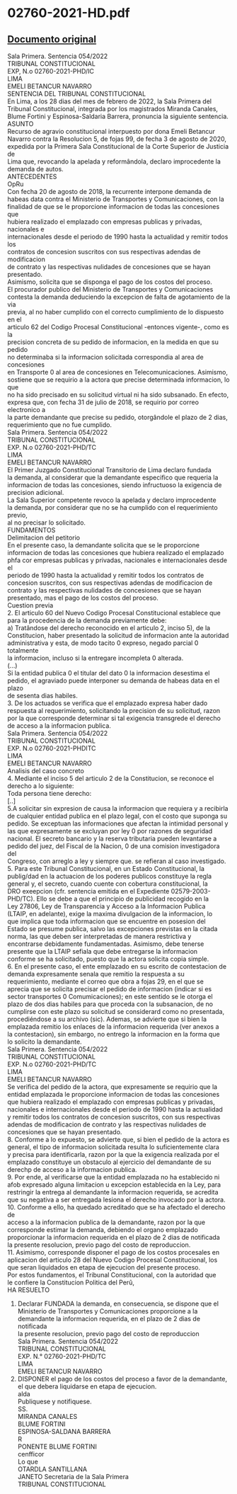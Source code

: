 
02760-2021-HD.pdf
=================
  
[Documento original](https://tc.gob.pe/jurisprudencia/2022/02760-2021-HD.pdf)  
---  
Sala Primera. Sentencia 054/2022  
TRIBUNAL CONSTITUCIONAL  
EXP, N.o 02760-2021-PHD/IC  
LIMA  
EMELI BETANCUR NAVARRO  
SENTENCIA DEL TRIBUNAL CONSTITUCIONAL  
En Lima, a los 28 dias del mes de febrero de 2022, la Sala Primera del  
Tribunal Constitucional, integrada por los magistrados Miranda Canales,  
Blume Fortini y Espinosa-Saldaria Barrera, pronuncia la siguiente sentencia.  
ASUNTO  
Recurso de agravio constitucional interpuesto por dona Emeli Betancur  
Navarro contra la Resolucion 5, de fojas 99, de fecha 3 de agosto de 2020,  
expedida por la Primera Sala Constitucional de la Corte Superior de Justicia de  
Lima que, revocando la apelada y reformândola, declaro improcedente la  
demanda de autos.  
ANTECEDENTES  
OpRu  
Con fecha 20 de agosto de 2018, la recurrente interpone demanda de  
habeas data contra el Ministerio de Transportes y Comunicaciones, con la  
finalidad de que se le proporcione informacion de todas las concesiones que  
hubiera realizado el emplazado con empresas publicas y privadas, nacionales e  
internacionales desde el periodo de 1990 hasta la actualidad y remitir todos los  
contratos de concesion suscritos con sus respectivas adendas de modificacion  
de contrato y las respectivas nulidades de concesiones que se hayan presentado.  
Asimismo, solicita que se disponga el pago de los costos del proceso.  
El procurador publico del Ministerio de Transportes y Comunicaciones  
contesta la demanda deduciendo la excepcion de falta de agotamiento de la via  
previa, al no haber cumplido con el correcto cumplimiento de lo dispuesto en el  
articulo 62 del Codigo Procesal Constitucional -entonces vigente-, como es la  
precision concreta de su pedido de informacion, en la medida en que su pedido  
no determinaba si la informacion solicitada correspondia al area de concesiones  
en Transporte 0 al area de concesiones en Telecomunicaciones. Asimismo,  
sostiene que se requirio a la actora que precise determinada informacion, lo que  
no ha sido precisado en su solicitud virtual ni ha sido subsanado. En efecto,  
expresa que, con fecha 31 de julio de 2018, se requirio por correo electronico a  
la parte demandante que precise su pedido, otorgândole el plazo de 2 dias,  
requerimiento que no fue cumplido.  
Sala Primera. Sentencia 054/2022  
TRIBUNAL CONSTITUCIONAL  
EXP. N.o 02760-2021-PHD/TC  
LIMA  
EMELI BETANCUR NAVARRO  
El Primer Juzgado Constitucional Transitorio de Lima declaro fundada  
la demanda, al considerar que la demandante especifico que requeria la  
informacion de todas las concesiones, siendo infructuoso la exigencia de  
precision adicional.  
La Sala Superior competente revoco la apelada y declaro improcedente  
la demanda, por considerar que no se ha cumplido con el requerimiento previo,  
al no precisar lo solicitado.  
FUNDAMENTOS  
Delimitacion del petitorio  
En el presente caso, la demandante solicita que se le proporcione  
informacion de todas las concesiones que hubiera realizado el emplazado  
phfa cor empresas publicas y privadas, nacionales e internacionales desde el  
periodo de 1990 hasta la actualidad y remitir todos los contratos de  
concesion suscritos, con sus respectivas adendas de modificacion de  
contrato y las respectivas nulidades de concesiones que se hayan  
presentado, mas el pago de los costos del proceso.  
Cuestion previa  
2. El articulo 60 del Nuevo Codigo Procesal Constitucional establece que  
para la procedencia de la demanda previamente debe:  
a) Tratândose del derecho reconocido en el articulo 2, inciso 5), de la  
Constitucion, haber presentado la solicitud de informacion ante la autoridad  
administrativa y esta, de modo tacito 0 expreso, negado parcial 0 totalmente  
la informacion, incluso si la entregare incompleta 0 alterada.  
(...)  
Si la entidad publica 0 el titular del dato 0 la informacion desestima el  
pedido, el agraviado puede interponer su demanda de habeas data en el plazo  
de sesenta dias habiles.  
3. De los actuados se verifica que el emplazado expresa haber dado  
respuesta al requerimiento, solicitando la precision de su solicitud, razon  
por la que corresponde determinar si tal exigencia transgrede el derecho  
de acceso a la informacion publica.  
Sala Primera. Sentencia 054/2022  
TRIBUNAL CONSTITUCIONAL  
EXP. N.o 02760-2021-PHDITC  
LIMA  
EMELI BETANCUR NAVARRO  
Analisis del caso concreto  
4. Mediante el inciso 5 del articulo 2 de la Constitucion, se reconoce el  
derecho a lo siguiente:  
Toda persona tiene derecho:  
[..]  
5.A solicitar sin expresion de causa la informacion que requiera y a recibirla  
de cualquier entidad publica en el plazo legal, con el costo que suponga su  
pedido. Se exceptuan las informaciones que afectan la intimidad personal y  
las que expresamente se excluyan por ley 0 por razones de seguridad  
nacional. El secreto bancario y la reserva tributaria pueden levantarse a  
pedido del juez, del Fiscal de la Nacion, 0 de una comision investigadora del  
Congreso, con arreglo a ley y siempre que. se refieran al caso investigado.  
5. Para este Tribunal Constitucional, en un Estado Constitucional, la  
publig/dad en la actuacion de los poderes publicos constituye la regla  
general y, el secreto, cuando cuente con cobertura constitucional, la  
DRO exeepcion (cfr. sentencia emitida en el Expediente 02579-2003-  
PHD/TC). Ello se debe a que el principio de publicidad recogido en la  
Ley 27806, Ley de Transparencia y Acceso a la Informacion Publica  
(LTAIP, en adelante), exige la maxima divulgacion de la informacion, lo  
que implica que toda informacion que se encuentre en posesion del  
Estado se presume publica, salvo las excepciones previstas en la citada  
norma, las que deben ser interpretadas de manera restrictiva y  
encontrarse debidamente fundamentadas. Asimismo, debe tenerse  
presente que la LTAIP sefiala que debe entregarse la informacion  
conforme se ha solicitado, puesto que la actora solicita copia simple.  
6. En el presente caso, el ente emplazado en su escrito de contestacion de  
demanda expresamente senala que remitio la respuesta a su  
requerimiento, mediante el correo que obra a fojas 29, en el que se  
aprecia que se solicita precisar el pedido de informacion (indicar si es  
sector transportes 0 Comumicaciones); en este sentido se le otorga el  
plazo de dos dias habiles para que proceda con la subsanacion, de no  
cumplirse con este plazo su solicitud se considerard como no presentada,  
procediéndose a su archivo (sic). Ademas, se advierte que si bien la  
emplazada remitio los enlaces de la informacion requerida (ver anexos a  
la contestacion), sin embargo, no entrego la informacion en la forma que  
lo solicito la demandante.  
Sala Primera. Sentencia 054/2022  
TRIBUNAL CONSTITUCIONAL  
EXP. N.o 02760-2021-PHD/TC  
LIMA  
EMELI BETANCUR NAVARRO  
Se verifica del pedido de la actora, que expresamente se requirio que la  
entidad emplazada le proporcione informacion de todas las concesiones  
que hubiera realizado el emplazado con empresas publicas y privadas,  
nacionales e internacionales desde el periodo de 1990 hasta la actualidad  
y remitir todos los contratos de concesion suscritos, con sus respectivas  
adendas de modificacion de contrato y las respectivas nulidades de  
concesiones que se hayan presentado.  
8. Conforme a lo expuesto, se advierte que, si bien el pedido de la actora es  
general, el tipo de informacion solicitada resulta lo suficientemente clara  
y precisa para identificarla, razon por la que la exigencia realizada por el  
emplazado constituye un obstaculo al ejercicio del demandante de su  
derechp de acceso a la informacion publica.  
9. Por ende, al verificarse que la entidad emplazada no ha establecido ni  
afob expresado alguna limitacion u excepcion establecida en la Ley, para  
restringir la entrega al demandante la informacion requerida, se acredita  
que su negativa a ser entregada lesiona el derecho invocado por la actora.  
10. Conforme a ello, ha quedado acreditado que se ha afectado el derecho de  
acceso a la informacion publica de la demandante, razon por la que  
corresponde estimar la demanda, debiendo el organo emplazado  
proporcionar la informacion requerida en el plazo de 2 dias de notificada  
la presente resolucion, previo pago del costo de reproduccion.  
11. Asimismo, corresponde disponer el pago de los costos procesales en  
aplicacion del articulo 28 del Nuevo Codigo Procesal Constitucional, los  
que seran liquidados en etapa de ejecucion del presente proceso.  
Por estos fundamentos, el Tribunal Constitucional, con la autoridad que  
le confiere la Constitucion Politica del Perû,  
HA RESUELTO  
1. Declarar FUNDADA la demanda, en consecuencia, se dispone que el  
Ministerio de Transportes y Comunicaciones proporcione a la  
demandante la informacion requerida, en el plazo de 2 dias de notificada  
la presente resolucion, previo pago del costo de reproduccion  
Sala Primera. Sentencia 054/2022  
TRIBUNAL CONSTITUCIONAL  
EXP. N.° 02760-2021-PHD/TC  
LIMA  
EMELI BETANCUR NAVARRO  
2. DISPONER el pago de los costos del proceso a favor de la demandante,  
el que debera liquidarse en etapa de ejecucion.  
alda  
Publiquese y notifiquese.  
SS.  
MIRANDA CANALES  
BLUME FORTINI  
ESPINOSA-SALDANA BARRERA  
R  
PONENTE BLUME FORTINI  
cenfficor  
Lo que  
OTARDLA SANTILLANA  
JANETO Secretaria de la Sala Primera  
TRIBUNAL CONSTITUCIONAL